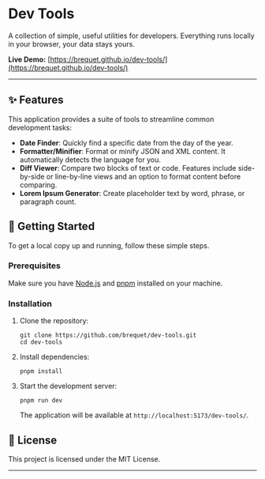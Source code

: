 # Dev Tools

A collection of simple, useful utilities for developers. Everything runs locally in your browser, your data stays yours.

**Live Demo:** [https://brequet.github.io/dev-tools/](https://brequet.github.io/dev-tools/)

---

## ✨ Features

This application provides a suite of tools to streamline common development tasks:

*   **Date Finder**: Quickly find a specific date from the day of the year.
*   **Formatter/Minifier**: Format or minify JSON and XML content. It automatically detects the language for you.
*   **Diff Viewer**: Compare two blocks of text or code. Features include side-by-side or line-by-line views and an option to format content before comparing.
*   **Lorem Ipsum Generator**: Create placeholder text by word, phrase, or paragraph count.

## 🚀 Getting Started

To get a local copy up and running, follow these simple steps.

### Prerequisites

Make sure you have [Node.js](https://nodejs.org/) and [pnpm](https://pnpm.io/) installed on your machine.

### Installation

1.  Clone the repository:
    ```
    git clone https://github.com/brequet/dev-tools.git
    cd dev-tools
    ```
2.  Install dependencies:
    ```
    pnpm install
    ```
3.  Start the development server:
    ```
    pnpm run dev
    ```
    The application will be available at `http://localhost:5173/dev-tools/`.

## 📄 License

This project is licensed under the MIT License.

---

